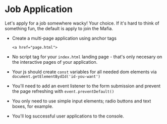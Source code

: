 # Job Application

Let's apply for a job somewhere wacky! Your choice. If it's hard to think of something fun, the default is apply to join the Mafia.

* Create a multi-page application using anchor tags 

    `<a href="page.html">`

* No script tag for your `index.html` landing page - that's only necesary on the interactive pages of your application.

* Your js should create `const` variables for all needed dom elements via `document.getElementBydId('id-you-want')`

* You'll need to add an event listener to the form submission and prevent the page refreshing with `event.preventDefault()`

* You only need to use simple input elements; radio buttons and text boxes, for example.

* You'll log successful user applications to the console.



